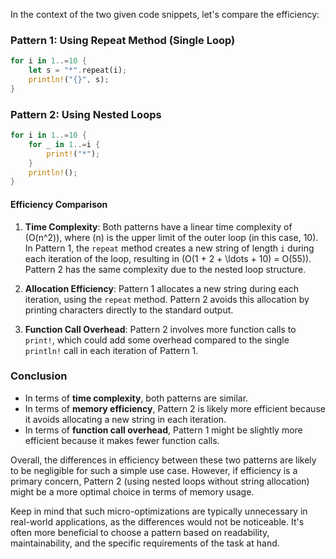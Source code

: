 In the context of the two given code snippets, let's compare the efficiency:

### Pattern 1: Using Repeat Method (Single Loop)
```rust
for i in 1..=10 {
    let s = "*".repeat(i);
    println!("{}", s);
}
```

### Pattern 2: Using Nested Loops
```rust
for i in 1..=10 {
    for _ in 1..=i {
        print!("*");
    }
    println!();
}
```

#### Efficiency Comparison

1. **Time Complexity**: Both patterns have a linear time complexity of \(O(n^2)\), where \(n\) is the upper limit of the outer loop (in this case, 10). In Pattern 1, the `repeat` method creates a new string of length `i` during each iteration of the loop, resulting in \(O(1 + 2 + \ldots + 10) = O(55)\). Pattern 2 has the same complexity due to the nested loop structure.

2. **Allocation Efficiency**: Pattern 1 allocates a new string during each iteration, using the `repeat` method. Pattern 2 avoids this allocation by printing characters directly to the standard output.

3. **Function Call Overhead**: Pattern 2 involves more function calls to `print!`, which could add some overhead compared to the single `println!` call in each iteration of Pattern 1.

### Conclusion

- In terms of **time complexity**, both patterns are similar.
- In terms of **memory efficiency**, Pattern 2 is likely more efficient because it avoids allocating a new string in each iteration.
- In terms of **function call overhead**, Pattern 1 might be slightly more efficient because it makes fewer function calls.

Overall, the differences in efficiency between these two patterns are likely to be negligible for such a simple use case. However, if efficiency is a primary concern, Pattern 2 (using nested loops without string allocation) might be a more optimal choice in terms of memory usage.

Keep in mind that such micro-optimizations are typically unnecessary in real-world applications, as the differences would not be noticeable. It's often more beneficial to choose a pattern based on readability, maintainability, and the specific requirements of the task at hand.